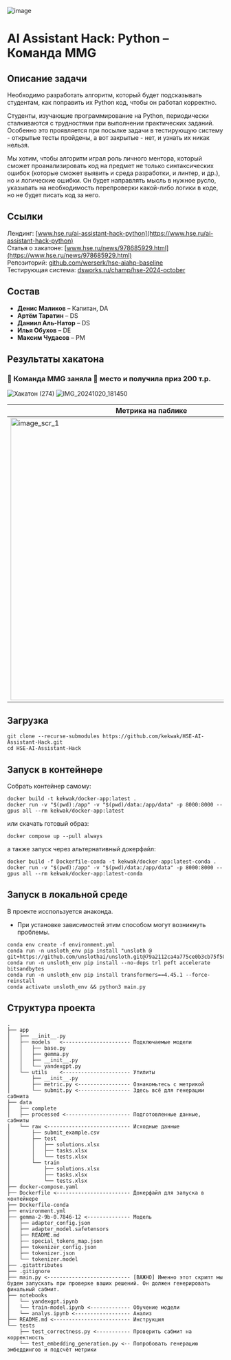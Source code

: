 ![image](https://github.com/user-attachments/assets/678e6e14-ae3e-4aa6-a968-a81a333674e9)

# AI Assistant Hack: Python – Команда MMG

## Описание задачи
Необходимо разработать алгоритм, который будет подсказывать студентам, как поправить их Python код, чтобы он работал корректно.

Студенты, изучающие программирование на Python, периодически сталкиваются с трудностями при выполнении практических заданий. Особенно это проявляется при посылке задачи в тестирующую систему - открытые тесты пройдены, а вот закрытые - нет, и узнать их никак нельзя.

Мы хотим, чтобы алгоритм играл роль личного ментора, который сможет проанализировать код на предмет не только синтаксических ошибок (которые сможет выявить и среда разработки, и линтер, и др.), но и логические ошибки. Он будет направлять мысль в нужное русло, указывать на необходимость перепроверки какой-либо логики в коде, но не будет писать код за него.

## Ссылки
Лендинг: [www.hse.ru/ai-assistant-hack-python](https://www.hse.ru/ai-assistant-hack-python) \
Статья о хакатоне: [www.hse.ru/news/978685929.html](https://www.hse.ru/news/978685929.html) \
Репозиторий: [github.com/werserk/hse-aiahp-baseline](https://github.com/werserk/hse-aiahp-baseline) \
Тестирующая система: [dsworks.ru/champ/hse-2024-october](https://dsworks.ru/champ/hse-2024-october)

## Состав
* **Денис Маликов** – Капитан, DA
* **Артём Таратин** – DS
* **Даниил Аль-Натор** – DS
* **Илья Обухов** – DE
* **Максим Чудасов** – PM

## Результаты хакатона
### 📢 Команда MMG заняла 🥈 место и получила приз 200 т.р.
![Хакатон (274)](https://github.com/user-attachments/assets/37cfcf6d-8286-4abc-8245-9e9a4fd63aba)
![IMG_20241020_181450](https://github.com/user-attachments/assets/a5be7836-f988-4c71-a68e-a287b5934c5a)

Метрика на паблике | Метрика на привате
---|---
<img width="655" alt="image_scr_1" src="https://github.com/user-attachments/assets/26da6c73-9004-47c4-856a-58416e4ae644"> | <img width="653" alt="image_scr_2" src="https://github.com/user-attachments/assets/ae01dca0-9a79-4a1d-9923-e3fdb8915126">

## Загрузка
```nushell
git clone --recurse-submodules https://github.com/kekwak/HSE-AI-Assistant-Hack.git
cd HSE-AI-Assistant-Hack
```

## Запуск в контейнере
Собрать контейнер самому:
```nushell
docker build -t kekwak/docker-app:latest .
docker run -v "$(pwd):/app" -v "$(pwd)/data:/app/data" -p 8000:8000 --gpus all --rm kekwak/docker-app:latest
```
или скачать готовый образ:
```nushell
docker compose up --pull always
```
а также запуск через альтернативный докерфайл:
```nushell
docker build -f Dockerfile-conda -t kekwak/docker-app:latest-conda .
docker run -v "$(pwd):/app" -v "$(pwd)/data:/app/data" -p 8000:8000 --gpus all --rm kekwak/docker-app:latest-conda
```

## Запуск в локальной среде
В проекте исспользуется анаконда.
* При установке зависимостей этим способом могут возникнуть проблемы.

```nushell
conda env create -f environment.yml
conda run -n unsloth_env pip install "unsloth @ git+https://github.com/unslothai/unsloth.git@79a2112ca4a775ce0b3cb75f5074136cb54ea6df"
conda run -n unsloth_env pip install --no-deps trl peft accelerate bitsandbytes
conda run -n unsloth_env pip install transformers==4.45.1 --force-reinstall
conda activate unsloth_env && python3 main.py
```

## Структура проекта
```nushell
.
├── app
│   ├── __init__.py
│   ├── models   <---------------------- Подключаемые модели
│   │   ├── base.py
│   │   ├── gemma.py
│   │   ├── __init__.py
│   │   └── yandexgpt.py
│   └── utils    <---------------------- Утилиты
│       ├── __init__.py
│       ├── metric.py <----------------- Ознакомьтесь с метрикой
│       └── submit.py <----------------- Здесь всё для генерации сабмита
├── data
│   ├── complete
│   ├── processed <--------------------- Подготовленные данные, сабмиты
│   └── raw <--------------------------- Исходные данные
│       ├── submit_example.csv
│       ├── test
│       │   ├── solutions.xlsx
│       │   ├── tasks.xlsx
│       │   └── tests.xlsx
│       └── train
│           ├── solutions.xlsx
│           ├── tasks.xlsx
│           └── tests.xlsx
├── docker-compose.yaml
├── Dockerfile <------------------------ Докерфайл для запуска в контейнере
├── Dockerfile-conda
├── environment.yml
├── gemma-2-9b-0.7846-12 <-------------- Модель
│   ├── adapter_config.json
│   ├── adapter_model.safetensors
│   ├── README.md
│   ├── special_tokens_map.json
│   ├── tokenizer_config.json
│   ├── tokenizer.json
│   └── tokenizer.model
├── .gitattributes
├── .gitignore
├── main.py <--------------------------- [ВАЖНО] Именно этот скрипт мы будем запускать при проверке ваших решений. Он должен генерировать финальный сабмит.
├── notebooks
│   └── yandexgpt.ipynb
│   └── train-model.ipynb <------------- Обучение модели
│   └── analys.ipynb <------------------ Анализ
├── README.md <------------------------- Инструкция
└── tests
    ├── test_correctness.py <----------- Проверить сабмит на корректность
    └── test_embedding_generation.py <-- Попробовать генерацию эмбеддингов и подсчёт метрики
```
